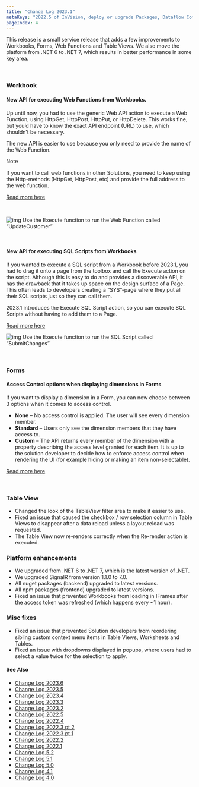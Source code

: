 ```yaml
---
title: "Change Log 2023.1"
metaKeys: "2022.5 of InVision, deploy or upgrade Packages, Dataflow Completed event, installing and upgrading Packages,  PowerShell scripts from Web Functions, File Storage, Dataflows and Azure Service Bus, extensions, Kubernetes, Work Process Version deletion, deployment, dimension hierarchies, displaying TreeView in Form Schema, UploadCompleted,  "
pageIndex: 4
---
```


This release is a small service release that adds a few improvements to Workbooks, Forms, Web Functions and Table Views. We also move the platform from .NET 6 to .NET 7, which results in better performance in some key area.

<br/>

### Workbook

#### New API for executing Web Functions from Workbooks.

Up until now, you had to use the generic Web API action to execute a Web Function, using HttpGet, HttpPost, HttpPut, or HttpDelete. This works fine, but you’d have to know the exact API endpoint (URL) to use, which shouldn’t be necessary.

The new API is easier to use because you only need to provide the name of the Web Function. 

> [!NOTE]
> If you want to call web functions in other Solutions, you need to keep using the Http-methods (HttpGet, HttpPost, etc) and provide the full address to the web function.

[Read more here](../docs/forms/formschemas/functions/callingfunctions.md)

<br/>

![img](<https://profitbasedocs.blob.core.windows.net/images/changelog23(1).png>)
Use the Execute function to run the Web Function called “UpdateCustomer”

<br/>

#### New API for executing SQL Scripts from Workbooks

If you wanted to execute a SQL script from a Workbook before 2023.1, you had to drag it onto a page from the toolbox and call the Execute action on the script. Although this is easy to do and provides a discoverable API, it has the drawback that it takes up space on the design surface of a Page. This often leads to developers creating a “SYS”-page where they put all their SQL scripts just so they can call them.

2023.1 introduces the Execute SQL Script action, so you can execute SQL Scripts without having to add them to a Page.

[Read more here](../docs/sqlscripts/howto/runSqlScriptFromWorkbook.md)

![img](<https://profitbasedocs.blob.core.windows.net/images/changelog23(2).png>)
Use the Execute function to run the SQL Script called “SubmitChanges”

<br/>

### Forms

#### Access Control options when displaying dimensions in Forms

If you want to display a dimension in a Form, you can now choose between 3 options when it comes to access control.

- **None** – No access control is applied. The user will see every dimension member.
- **Standard** – Users only see the dimension members that they have access to.
- **Custom** – The API returns every member of the dimension with a property describing the access level granted for each item. It is up to the solution developer to decide how to enforce access control when rendering the UI (for example hiding or making an item non-selectable).

[Read more here](../docs/forms/formschemas/data/dimensionmodels.md)

<br/>

### Table View

- Changed the look of the TableView filter area to make it easier to use.
- Fixed an issue that caused the checkbox / row selection column in Table Views to disappear after a data reload unless a layout reload was requested.
- The Table View now re-renders correctly when the Re-render action is executed.

### Platform enhancements

- We upgraded from .NET 6 to .NET 7, which is the latest version of .NET.
- We upgraded SignalR from version 1.1.0 to 7.0.
- All nuget packages (backend) upgraded to latest versions.
- All npm packages (frontend) upgraded to latest versions.
- Fixed an issue that prevented Workbooks from loading in IFrames after the access token was refreshed (which happens every ~1 hour).

### Misc fixes

- Fixed an issue that prevented Solution developers from reordering sibling custom context menu items in Table Views, Worksheets and Tables.
- Fixed an issue with dropdowns displayed in popups, where users had to select a value twice for the selection to apply.

#### See Also

- [Change Log 2023.6](changelog23_6.md)
- [Change Log 2023.5](changelog23_5.md)
- [Change Log 2023.4](changelog23_4.md)
- [Change Log 2023.3](changelog23_3.md)
- [Change Log 2023.2](changelog23_2.md)
- [Change Log 2022.5](changelog22_5.md)
- [Change Log 2022.4](changelog22_4.md)
- [Change Log 2022.3 pt 2](changelog22_3_2.md)
- [Change Log 2022.3 pt 1](changelog22_3_1.md)
- [Change Log 2022.2](changelog22_2.md)
- [Change Log 2022.1](changelog22_1.md)
- [Change Log 5.2](changelog52.md)
- [Change Log 5.1](changelog51.md)
- [Change Log 5.0](changelog5.md)
- [Change Log 4.1](changelog41.md)
- [Change Log 4.0](changelog40.md)
